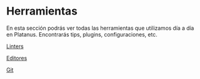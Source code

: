 # Herramientas

En esta sección podrás ver todas las herramientas que utilizamos día a día en Platanus. Encontrarás tips, plugins, configuraciones, etc.

[Linters](herramientas/linters.md)

[Editores](herramientas/editores.md)

[Git](herramientas/git.md)
